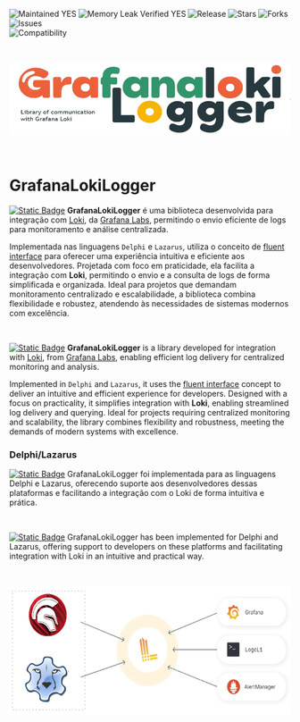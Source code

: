 ![Maintained YES](https://img.shields.io/badge/Maintained%3F-yes-green.svg?style=flat-square&color=important)
![Memory Leak Verified YES](https://img.shields.io/badge/Memory%20Leak%20Verified%3F-yes-green.svg?style=flat-square&color=important)
![Release](https://img.shields.io/github/v/release/antoniojmsjr/GrafanaLokiLogger?label=Latest%20release&style=flat-square&color=important)
![Stars](https://img.shields.io/github/stars/antoniojmsjr/GrafanaLokiLogger.svg?style=flat-square)
![Forks](https://img.shields.io/github/forks/antoniojmsjr/GrafanaLokiLogger.svg?style=flat-square)
![Issues](https://img.shields.io/github/issues/antoniojmsjr/GrafanaLokiLogger.svg?style=flat-square&color=blue)</br>
![Compatibility](https://img.shields.io/badge/Compatibility-Delphi,%20Lazarus-3db36a?style=flat-square)

</br>
<p align="center">
  <a href="https://github.com/antoniojmsjr/GrafanaLokiLogger/blob/main/Image/Logo.png">
    <img alt="GrafanaLokiLogger" height="130" width="600" src="https://github.com/antoniojmsjr/GrafanaLokiLogger/blob/main/Image/Logo.png">
  </a>
</p>
</br>

# GrafanaLokiLogger

[![Static Badge](https://img.shields.io/badge/Portugu%C3%AAs-(ptBR)-07C160)](https://github.com/antoniojmsjr/GrafanaLokiLogger) **GrafanaLokiLogger** é uma biblioteca desenvolvida para integração com [Loki](https://grafana.com/oss/loki/), da [Grafana Labs](https://grafana.com/), permitindo o envio eficiente de logs para monitoramento e análise centralizada.

Implementada nas linguagens `Delphi` e `Lazarus`, utiliza o conceito de [fluent interface](https://en.wikipedia.org/wiki/Fluent_interface) para oferecer uma experiência intuitiva e eficiente aos desenvolvedores. Projetada com foco em praticidade, ela facilita a integração com **Loki**, permitindo o envio e a consulta de logs de forma simplificada e organizada. Ideal para projetos que demandam monitoramento centralizado e escalabilidade, a biblioteca combina flexibilidade e robustez, atendendo às necessidades de sistemas modernos com excelência.

</br>

[![Static Badge](https://img.shields.io/badge/English-(enUS)-D14836)](https://github.com/antoniojmsjr/GrafanaLokiLogger) **GrafanaLokiLogger** is a library developed for integration with [Loki](https://grafana.com/oss/loki/), from [Grafana Labs](https://grafana.com/), enabling efficient log delivery for centralized monitoring and analysis.

Implemented in `Delphi` and `Lazarus`, it uses the [fluent interface](https://en.wikipedia.org/wiki/Fluent_interface) concept to deliver an intuitive and efficient experience for developers. Designed with a focus on practicality, it simplifies integration with **Loki**, enabling streamlined log delivery and querying. Ideal for projects requiring centralized monitoring and scalability, the library combines flexibility and robustness, meeting the demands of modern systems with excellence.


### Delphi/Lazarus

[![Static Badge](https://img.shields.io/badge/Portugu%C3%AAs-(ptBR)-07C160)](https://github.com/antoniojmsjr/GrafanaLokiLogger) GrafanaLokiLogger foi implementada para as linguagens Delphi e Lazarus, oferecendo suporte aos desenvolvedores dessas plataformas e facilitando a integração com o Loki de forma intuitiva e prática.

</br>

[![Static Badge](https://img.shields.io/badge/English-(enUS)-D14836)](https://github.com/antoniojmsjr/GrafanaLokiLogger) GrafanaLokiLogger has been implemented for Delphi and Lazarus, offering support to developers on these platforms and facilitating integration with Loki in an intuitive and practical way.

</br>
<p align="center">
  <a href="https://github.com/antoniojmsjr/GrafanaLokiLogger/blob/main/Image/Loki.png">
    <img alt="GrafanaLokiLogger" height="230" width="600" src="https://github.com/antoniojmsjr/GrafanaLokiLogger/blob/main/Image/Loki.png">
  </a>
</p>
</br>
